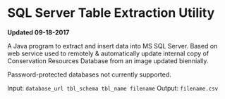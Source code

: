 # SQL Server Table Extraction Utility
**Updated 09-18-2017**

A Java program to extract and insert data into MS SQL Server. Based on web service used to remotely & automatically update internal copy of Conservation Resources Database from an image updated biennially.

Password-protected databases not currently supported.


Input: `database_url tbl_schema tbl_name filename`
Output: `filename.csv`